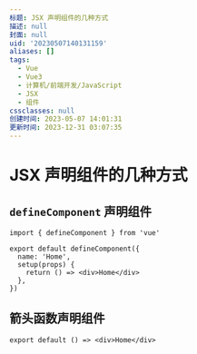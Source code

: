 ```yaml
---
标题: JSX 声明组件的几种方式
描述: null
封面: null
uid: '20230507140131159'
aliases: []
tags:
  - Vue
  - Vue3
  - 计算机/前端开发/JavaScript
  - JSX
  - 组件
cssclasses: null
创建时间: 2023-05-07 14:01:31
更新时间: 2023-12-31 03:07:35
---
```


# JSX 声明组件的几种方式

## `defineComponent` 声明组件

```tsx
import { defineComponent } from 'vue'

export default defineComponent({
  name: 'Home',
  setup(props) {
    return () => <div>Home</div>
  },
})
```

## 箭头函数声明组件

```tsx
export default () => <div>Home</div>
```
